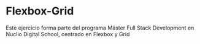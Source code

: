 # Flexbox-Grid
Este ejercicio forma parte del programa Máster Full Stack Development en Nuclio Digital School, centrado en Flexbox y Grid